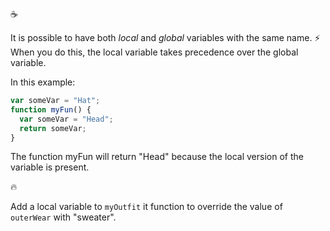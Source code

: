 :coffee:

It is possible to have both _local_ and _global_ variables with the same name. :zap: When you do this, the local variable takes precedence over the global variable.

In this example:

```javascript
var someVar = "Hat";
function myFun() {
  var someVar = "Head";
  return someVar;
}
```

The function myFun will return "Head" because the local version of the variable is present.

:fire:

Add a local variable to `myOutfit` it function to override the value of `outerWear` with "sweater".
